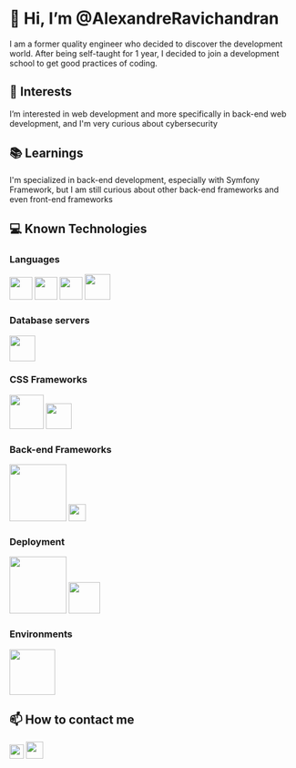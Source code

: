 # 👋 Hi, I’m @AlexandreRavichandran
I am a former quality engineer who decided to discover the development world. After being self-taught for 1 year, I decided to join a development school to get good practices of coding.

## 👀 Interests
I’m interested in web development and more specifically in back-end web development, and I'm very curious about cybersecurity
 

## 📚 Learnings
 I'm specialized in back-end development, especially with Symfony Framework, but I am still curious about other back-end frameworks and even front-end frameworks

## 💻 Known Technologies

### Languages 

<p>
<img src="https://cdn-icons-png.flaticon.com/512/226/226269.png" width="40">
<img src="https://cdn-icons-png.flaticon.com/512/732/732190.png" width="40">
<img src="https://cdn-icons-png.flaticon.com/512/528/528261.png" width="40">
<img src="https://cdn-icons-png.flaticon.com/512/919/919828.png" width="45"> 
</p>
<p></p>

### Database servers

<img src="https://cdn.worldvectorlogo.com/logos/mysql-6.svg" width="45"> 

<p></p>

### CSS Frameworks

<p>
<img src="https://cdn.worldvectorlogo.com/logos/tailwindcss.svg" width="60"> 
<img src="https://cdn.worldvectorlogo.com/logos/bootstrap-5-1.svg" width="45">
</p>
<p></p>


### Back-end Frameworks

<p>
<img src="https://symfony.com/logos/symfony_white_02.png" width="100">
<img src="https://cdn.worldvectorlogo.com/logos/lumen-1.svg" width="30">
</p>
<p></p>

### Deployment 

<p>
<img src="https://cdn.worldvectorlogo.com/logos/heroku-1.svg" width="100">
<img src="https://cdn.worldvectorlogo.com/logos/amazon-web-services-logo.svg" width="55">
</p>

<p></p>

### Environments
<p>
<img src="https://cdn-icons-png.flaticon.com/512/226/226772.png" width="80">
</p>
<p></p>

## 📫 How to contact me

<p>
<a href="https://www.linkedin.com/in/alexandre-ravichandran-246743142"><img src="https://cdn-icons-png.flaticon.com/512/174/174857.png" width="25"></a>
<a href="mailto:alexandre.ravichandran@gmail.com"><img src="https://cdn.worldvectorlogo.com/logos/gmail-icon.svg" width="30"></a>
</p>

<!---
AlexandreRavichandran/AlexandreRavichandran is a ✨ special ✨ repository because its `README.md` (this file) appears on your GitHub profile.
You can click the Preview link to take a look at your changes.
--->
